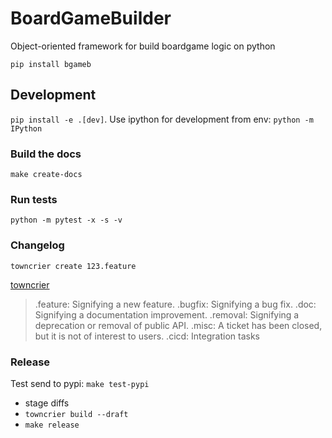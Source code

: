 # BoardGameBuilder

Object-oriented framework for build boardgame logic on python

`pip install bgameb`

## Development

`pip install -e .[dev]`. Use ipython for development from env: `python -m IPython`

### Build the docs

`make create-docs`

### Run tests

`python -m pytest -x -s -v`

### Changelog

`towncrier create 123.feature`

[towncrier](https://pypi.org/project/towncrier/)

> .feature: Signifying a new feature.
> .bugfix: Signifying a bug fix.
> .doc: Signifying a documentation improvement.
> .removal: Signifying a deprecation or removal of public API.
> .misc: A ticket has been closed, but it is not of interest to users.
> .cicd: Integration tasks

### Release

Test send to pypi: `make test-pypi`

- stage diffs
- `towncrier build --draft`
- `make release`
